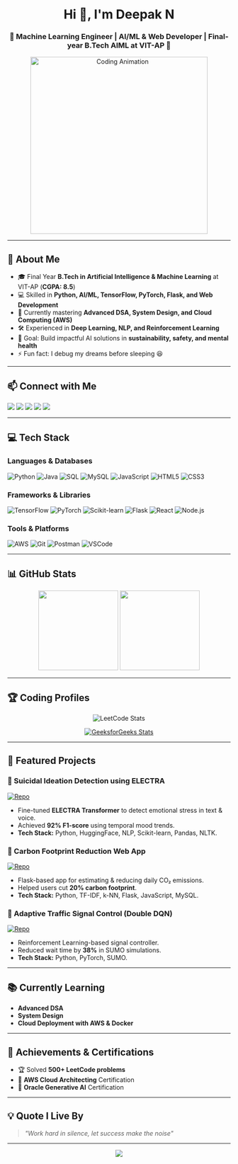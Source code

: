 <!-- HEADER -->
<h1 align="center">Hi 👋, I'm Deepak N</h1>
<h3 align="center">🚀 Machine Learning Engineer | AI/ML & Web Developer | Final-year B.Tech AIML at VIT-AP 🚀</h3>

<!-- ANIMATION -->
<p align="center">
  <img src="https://media.giphy.com/media/qgQUggAC3Pfv687qPC/giphy.gif" width="400" alt="Coding Animation" />
</p>

---

## 🚀 About Me
- 🎓 Final Year **B.Tech in Artificial Intelligence & Machine Learning** at VIT-AP (**CGPA: 8.5**)  
- 💻 Skilled in **Python, AI/ML, TensorFlow, PyTorch, Flask, and Web Development**  
- 🌱 Currently mastering **Advanced DSA, System Design, and Cloud Computing (AWS)**  
- 🛠 Experienced in **Deep Learning, NLP, and Reinforcement Learning**  
- 🎯 Goal: Build impactful AI solutions in **sustainability, safety, and mental health**  
- ⚡ Fun fact: I debug my dreams before sleeping 😆  

---

## 📫 Connect with Me
<p align="left">
  <a href="mailto:nagarajank14111974@gmail.com"><img src="https://img.shields.io/badge/Email-D14836?style=for-the-badge&logo=gmail&logoColor=white"/></a>
  <a href="https://linkedin.com/in/deepakn7"><img src="https://img.shields.io/badge/LinkedIn-0077B5?style=for-the-badge&logo=linkedin&logoColor=white"/></a>
  <a href="https://github.com/DeepakN-vit"><img src="https://img.shields.io/badge/GitHub-181717?style=for-the-badge&logo=github&logoColor=white"/></a>
  <a href="https://leetcode.com/u/Deepak_Nagarajan/"><img src="https://img.shields.io/badge/LeetCode-FFA116?style=for-the-badge&logo=leetcode&logoColor=white"/></a>
  <a href="https://www.geeksforgeeks.org/user/nagarajankwnm1/"><img src="https://img.shields.io/badge/GeeksforGeeks-0F9D58?style=for-the-badge&logo=geeksforgeeks&logoColor=white"/></a>
</p>

---

## 💻 Tech Stack

### Languages & Databases
![Python](https://img.shields.io/badge/Python-3776AB?style=for-the-badge&logo=python&logoColor=white)
![Java](https://img.shields.io/badge/Java-ED8B00?style=for-the-badge&logo=java&logoColor=white)
![SQL](https://img.shields.io/badge/SQL-003B57?style=for-the-badge&logo=database&logoColor=white)
![MySQL](https://img.shields.io/badge/MySQL-005C84?style=for-the-badge&logo=mysql&logoColor=white)
![JavaScript](https://img.shields.io/badge/JavaScript-F7E01D?style=for-the-badge&logo=javascript&logoColor=black)
![HTML5](https://img.shields.io/badge/HTML5-E34F26?style=for-the-badge&logo=html5&logoColor=white)
![CSS3](https://img.shields.io/badge/CSS3-264DE4?style=for-the-badge&logo=css3&logoColor=white)

### Frameworks & Libraries
![TensorFlow](https://img.shields.io/badge/TensorFlow-FF6F00?style=for-the-badge&logo=tensorflow&logoColor=white)
![PyTorch](https://img.shields.io/badge/PyTorch-EE4C2C?style=for-the-badge&logo=pytorch&logoColor=white)
![Scikit-learn](https://img.shields.io/badge/ScikitLearn-F7931E?style=for-the-badge&logo=scikit-learn&logoColor=white)
![Flask](https://img.shields.io/badge/Flask-000000?style=for-the-badge&logo=flask&logoColor=white)
![React](https://img.shields.io/badge/React-61DAFB?style=for-the-badge&logo=react&logoColor=black)
![Node.js](https://img.shields.io/badge/Node.js-339933?style=for-the-badge&logo=node.js&logoColor=white)

### Tools & Platforms
![AWS](https://img.shields.io/badge/AWS-FF9900?style=for-the-badge&logo=amazonaws&logoColor=white)
![Git](https://img.shields.io/badge/Git-F05032?style=for-the-badge&logo=git&logoColor=white)
![Postman](https://img.shields.io/badge/Postman-FF6C37?style=for-the-badge&logo=postman&logoColor=white)
![VSCode](https://img.shields.io/badge/VSCode-007ACC?style=for-the-badge&logo=visualstudiocode&logoColor=white)

---

## 📊 GitHub Stats
<p align="center">
  <img height="180em" src="https://github-readme-stats.vercel.app/api?username=DeepakN-vit&show_icons=true&theme=tokyonight"/>
  <img height="180em" src="https://github-readme-streak-stats.herokuapp.com/?user=DeepakN-vit&theme=tokyonight"/>
</p>

---

## 🏆 Coding Profiles
<p align="center">
  <img src="https://leetcard.jacoblin.cool/Deepak_Nagarajan?theme=dark&font=Karma&ext=contest" alt="LeetCode Stats"/>
</p>

<p align="center">
  <a href="https://www.geeksforgeeks.org/user/nagarajankwnm1/">
    <img src="https://gfgstatscard.vercel.app/api?username=nagarajankwnm1&theme=dark" alt="GeeksforGeeks Stats"/>
  </a>
</p>

---

## 🚀 Featured Projects

### 🧠 Suicidal Ideation Detection using ELECTRA  
[![Repo](https://img.shields.io/badge/Repo-181717?style=for-the-badge&logo=github&logoColor=white)](https://github.com/DeepakN-vit/SUICIDAL_IDEATION_DEDUCTION_SYSTEM)
- Fine-tuned **ELECTRA Transformer** to detect emotional stress in text & voice.
- Achieved **92% F1-score** using temporal mood trends.
- **Tech Stack:** Python, HuggingFace, NLP, Scikit-learn, Pandas, NLTK.

### 🌱 Carbon Footprint Reduction Web App  
[![Repo](https://img.shields.io/badge/Repo-181717?style=for-the-badge&logo=github&logoColor=white)](https://github.com/DeepakN-vit/CARBON_FOOTPRINT_CALCULATOR_AND_RECOMMENDER)
- Flask-based app for estimating & reducing daily CO₂ emissions.
- Helped users cut **20% carbon footprint**.
- **Tech Stack:** Python, TF-IDF, k-NN, Flask, JavaScript, MySQL.

### 🚦 Adaptive Traffic Signal Control (Double DQN)  
[![Repo](https://img.shields.io/badge/Repo-181717?style=for-the-badge&logo=github&logoColor=white)](https://github.com/DeepakN-vit/TRAFFIC_SIGNAL_CONTROLLER_USING_DOUBLEDQN)
- Reinforcement Learning-based signal controller.
- Reduced wait time by **38%** in SUMO simulations.
- **Tech Stack:** Python, PyTorch, SUMO.

---

## 📚 Currently Learning
- **Advanced DSA**
- **System Design**
- **Cloud Deployment with AWS & Docker**

---

## 🎯 Achievements & Certifications
- 🏆 Solved **500+ LeetCode problems**
- 📜 **AWS Cloud Architecting** Certification
- 📜 **Oracle Generative AI** Certification

---

## 💡 Quote I Live By
> *"Work hard in silence, let success make the noise"*  

---

<p align="center">
  <img src="https://komarev.com/ghpvc/?username=DeepakN-vit&label=Profile%20Views&color=blue&style=for-the-badge"/>
</p>
